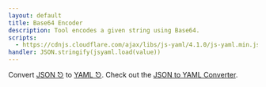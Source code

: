 ```yaml
---
layout: default
title: Base64 Encoder
description: Tool encodes a given string using Base64.
scripts:
  - https://cdnjs.cloudflare.com/ajax/libs/js-yaml/4.1.0/js-yaml.min.js
handler: JSON.stringify(jsyaml.load(value))
---
```


Convert [JSON ⎋](https://www.json.org/json-en.html) to [YAML ⎋](https://yaml.org/).
  Check out the [JSON to YAML Converter](json-to-yaml).
